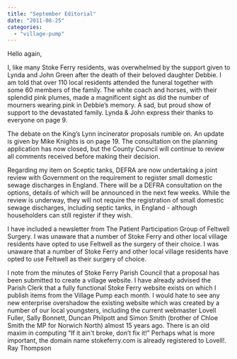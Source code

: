 ```yaml
---
title: "September Editorial"
date: "2011-08-25"
categories: 
  - "village-pump"
---
```


Hello again,

I, like many Stoke Ferry residents, was overwhelmed by the support given to Lynda and John Green after the death of their beloved daughter Debbie. I am told that over 110 local residents attended the funeral together with some 60 members of the family. The white coach and horses, with their splendid pink plumes, made a magnificent sight as did the number of mourners wearing pink in Debbie’s memory. A sad, but proud show of support to the devastated family. Lynda & John express their thanks to everyone on page 9.

The debate on the King’s Lynn incinerator proposals rumble on. An update is given by Mike Knights is on page 19. The consultation on the planning application has now closed, but the County Council will continue to review all comments received before making their decision.

Regarding my item on Sceptic tanks, DEFRA are now undertaking a joint review with Government on the requirement to register small domestic sewage discharges in England. There will be a DEFRA consultation on the options, details of which will be announced in the next few weeks. While the review is underway, they will not require the registration of small domestic sewage discharges, including septic tanks, in England - although householders can still register if they wish.

I have included a newsletter from The Patient Participation Group of Feltwell Surgery. I was unaware that a number of Stoke Ferry and other local village residents have opted to use Feltwell as the surgery of their choice. I was unaware that a number of Stoke Ferry and other local village residents have opted to use Feltwell as their surgery of choice.

I note from the minutes of Stoke Ferry Parish Council that a proposal has been submitted to create a village website. I have already advised the Parish Clerk that a fully functional Stoke Ferry website exists on which I publish items from the Village Pump each month. I would hate to see any new enterprise overshadow the existing website which was created by a number of our local youngsters, including the current webmaster Lovell Fuller, Sally Bonnett, Duncan Philpott and Simon Smith (brother of Chloe Smith the MP for Norwich North) almost 15 years ago. There is an old maxim in computing “If it ain't broke, don’t fix it!” Perhaps what is more important, the domain name stokeferry.com is already registered to Lovell!. Ray Thompson
